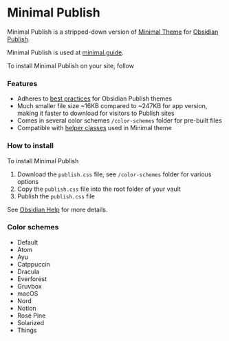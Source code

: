 # Minimal Publish

Minimal Publish is a stripped-down version of [Minimal Theme](https://github.com/kepano/obsidian-minimal) for [Obsidian Publish](https://obsidian.md/publish).

Minimal Publish is used at [minimal.guide](https://minimal.guide).

To install Minimal Publish on your site, follow 

### Features

- Adheres to [best practices](https://docs.obsidian.md/Themes/Obsidian+Publish+themes/Best+practices+for+Publish+themes) for Obsidian Publish themes
- Much smaller file size ~16KB compared to ~247KB for app version, making it faster to download for visitors to Publish sites
- Comes in several color schemes `/color-schemes` folder for pre-built files
- Compatible with [helper classes](https://minimal.guide/features/helper-classes) used in Minimal theme

### How to install

To install Minimal Publish

1. Download the `publish.css` file, see `/color-schemes` folder for various options
2. Copy the `publish.css` file into the root folder of your vault
3. Publish the `publish.css` file

See [Obsidian Help](https://help.obsidian.md/Obsidian+Publish/Customize+your+site) for more details.


### Color schemes

- Default
- Atom
- Ayu
- Catppuccin
- Dracula
- Everforest
- Gruvbox
- macOS
- Nord
- Notion
- Rosé Pine
- Solarized
- Things